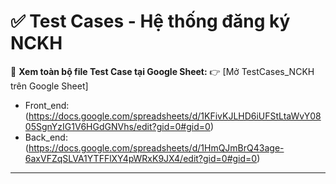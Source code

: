 # ✅ Test Cases - Hệ thống đăng ký NCKH

📄 **Xem toàn bộ file Test Case tại Google Sheet:**
👉 [Mở TestCases_NCKH trên Google Sheet]

-   Front_end: (https://docs.google.com/spreadsheets/d/1KFivKJLHD6iUFStLtaWvY0805SgnYzIG1V6HGdGNVhs/edit?gid=0#gid=0)
-   Back_end: (https://docs.google.com/spreadsheets/d/1HmQJmBrQ43age-6axVFZqSLVA1YTFFlXY4pWRxK9JX4/edit?gid=0#gid=0)

---
